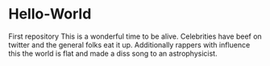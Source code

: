 # Hello-World
First repository
This is a wonderful time to be alive. Celebrities have beef on twitter and the general folks eat it up. Additionally rappers with influence this the world is flat and made a diss song to an astrophysicist.
